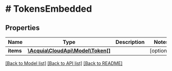 # # TokensEmbedded

## Properties

Name | Type | Description | Notes
------------ | ------------- | ------------- | -------------
**items** | [**\Acquia\CloudApi\Model\Token[]**](Token.md) |  | [optional]

[[Back to Model list]](../../README.md#models) [[Back to API list]](../../README.md#endpoints) [[Back to README]](../../README.md)
